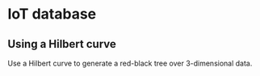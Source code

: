 # IoT database

## Using a Hilbert curve

Use a Hilbert curve to generate a red-black tree over 3-dimensional data.
